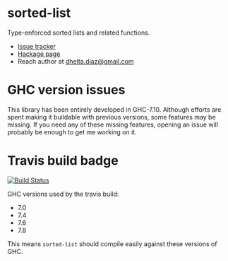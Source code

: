 # sorted-list

Type-enforced sorted lists and related functions.

* [Issue tracker](https://github.com/Daniel-Diaz/sorted-list/issues)
* [Hackage page](http://hackage.haskell.org/package/sorted-list)
* Reach author at dhelta.diaz@gmail.com

# GHC version issues

This library has been entirely developed in GHC-7.10. Although efforts
are spent making it buildable with previous versions, some features may
be missing. If you need any of these missing features, opening an issue
will probably be enough to get me working on it.

# Travis build badge

[![Build Status](https://travis-ci.org/Daniel-Diaz/sorted-list.svg?branch=master)](https://travis-ci.org/Daniel-Diaz/sorted-list)

GHC versions used by the travis build:

* 7.0
* 7.4
* 7.6
* 7.8

This means `sorted-list` should compile easily against these versions of GHC.
